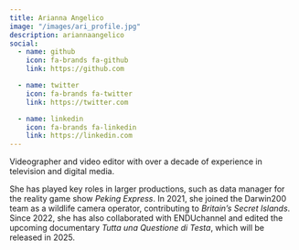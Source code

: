 ```yaml
---
title: Arianna Angelico
image: "/images/ari_profile.jpg"
description: ariannaangelico
social:
  - name: github
    icon: fa-brands fa-github
    link: https://github.com

  - name: twitter
    icon: fa-brands fa-twitter
    link: https://twitter.com

  - name: linkedin
    icon: fa-brands fa-linkedin
    link: https://linkedin.com
---
```


Videographer and video editor with over a decade of experience in television and digital media.

She has played key roles in larger productions, such as data manager for the reality game show *Peking Express*.
In 2021, she joined the Darwin200 team as a wildlife camera operator, contributing to *Britain’s Secret Islands*.
Since 2022, she has also collaborated with ENDUchannel and edited the upcoming documentary *Tutta una Questione di Testa*, which will be released in 2025.
